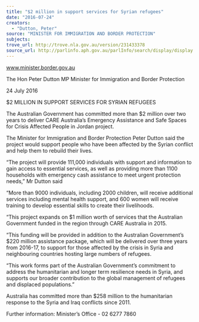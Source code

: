 ```yaml
---
title: "$2 million in support services for Syrian refugees"
date: "2016-07-24"
creators:
  - "Dutton, Peter"
source: "MINISTER FOR IMMIGRATION AND BORDER PROTECTION"
subjects:
trove_url: http://trove.nla.gov.au/version/231433378
source_url: http://parlinfo.aph.gov.au/parlInfo/search/display/display.w3p;query=Id%3A%22media/pressrel/4714008%22
---
```


 www.minister.border.gov.au 

 The Hon Peter Dutton MP  Minister for Immigration and Border Protection 

 

 24 July 2016 

 

 $2 MILLION IN SUPPORT SERVICES FOR SYRIAN REFUGEES   

 The Australian Government has committed more than $2 million over two years to  deliver CARE Australia’s Emergency Assistance and Safe Spaces for Crisis Affected  People in Jordan project.    

 The Minister for Immigration and Border Protection Peter Dutton said the project would  support people who have been affected by the Syrian conflict and help them to rebuild  their lives.   

 “The project will provide 111,000 individuals with support and information to gain access  to essential services, as well as providing more than 1100 households with emergency  cash assistance to meet urgent protection needs,” Mr Dutton said    

 “More than 9000 individuals, including 2000 children, will receive additional services  including mental health support, and 600 women will receive training to develop  essential skills to create their livelihoods.   

 “This project expands on $1 million worth of services that the Australian Government  funded in the region through CARE Australia in 2015.   

 “This funding will be provided in addition to the Australian Government’s $220 million  assistance package, which will be delivered over three years from 2016-17, to support  for those affected by the crisis in Syria and neighbouring countries hosting large  numbers of refugees.   

 “This work forms part of the Australian Government’s commitment to address the  humanitarian and longer term resilience needs in Syria, and supports our broader  contribution to the global management of refugees and displaced populations.”    

 Australia has committed more than $258 million to the humanitarian response to the  Syria and Iraq conflicts since 2011.    

 

 Further information: Minister’s Office - 02 6277 7860    

 

